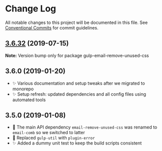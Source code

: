 # Change Log

All notable changes to this project will be documented in this file.
See [Conventional Commits](https://conventionalcommits.org) for commit guidelines.

## [3.6.32](https://gitlab.com/codsen/codsen/compare/gulp-email-remove-unused-css@3.6.31...gulp-email-remove-unused-css@3.6.32) (2019-07-15)

**Note:** Version bump only for package gulp-email-remove-unused-css





## 3.6.0 (2019-01-20)

- ✨ Various documentation and setup tweaks after we migrated to monorepo
- ✨ Setup refresh: updated dependencies and all config files using automated tools

## 3.5.0 (2019-01-08)

- 🔧 The main API dependency `email-remove-unused-css` was renamed to `email-comb` so we switched to latter
- 🔧 Replaced `gulp-util` with `plugin-error`
- ✨ Added a dummy unit test to keep the build scripts consistent
